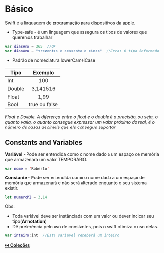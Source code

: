 # Básico 

Swift é a linguagem de programação para dispositivos da apple.
* Type-safe - é um linguagem que assegura os tipos de valores que queremos trabalhar
```swift
var diasAno = 365  //OK
var diasAno = "trezentos e sessenta e cinco"  //Erro: O tipo informado anteriormente é um inteiro
```
* Padrão de nomeclatura lowerCamelCase


| Tipo| Exemplo      |
| ----|:------------:|
| Int| 100 |
| Double| 3,141516 |
| Float| 1,99 |
| Bool| true ou false |

*Float e Double. A diferença entre o float e o double é a precisão, ou seja, o quanto varia, o quanto consegue expressar um valor próximo do real, é o número de casas decimais que ele consegue suportar*

## Constants and Variables

**Variável** - Pode ser entendida como o nome dado a um espaço de memória que armazenará um valor TEMPORÁRIO.
```swift
var nome = 'Roberto'
```
**Constante** - Pode ser entendida como o nome dado a um espaço de memória que armazenará e não será alterado enquanto o seu sistema existir.
```swift
let numeroPI = 3,14
```
Obs: 
* Toda variável deve ser instânciada com um valor ou dever indicar seu tipo(**Annotation**)
* Dê preferência pelo uso de constantes, pois o swift otimiza o uso delas.

```swift
var inteiro:int  //Esta variavel receberá um inteiro
```

 [⏭️ **Coleções**](https://github.com/RobertosMartins/estudandoSwift/blob/master/colecoes.md)
